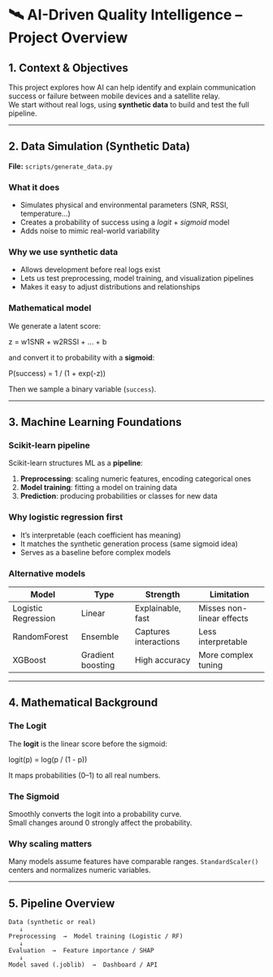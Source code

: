 # 🛰️ AI-Driven Quality Intelligence – Project Overview

## 1. Context & Objectives
This project explores how AI can help identify and explain communication success or failure
between mobile devices and a satellite relay.  
We start without real logs, using **synthetic data** to build and test the full pipeline.

---

## 2. Data Simulation (Synthetic Data)
**File:** `scripts/generate_data.py`

### What it does
- Simulates physical and environmental parameters (SNR, RSSI, temperature…)
- Creates a probability of success using a *logit* + *sigmoid* model
- Adds noise to mimic real-world variability

### Why we use synthetic data
- Allows development before real logs exist  
- Lets us test preprocessing, model training, and visualization pipelines  
- Makes it easy to adjust distributions and relationships

### Mathematical model
We generate a latent score:

z = w1SNR + w2RSSI + ... + b

and convert it to probability with a **sigmoid**:

P(success) = 1 / (1 + exp(-z))

Then we sample a binary variable (`success`).

---

## 3. Machine Learning Foundations

### Scikit-learn pipeline
Scikit-learn structures ML as a **pipeline**:
1. **Preprocessing**: scaling numeric features, encoding categorical ones  
2. **Model training**: fitting a model on training data  
3. **Prediction**: producing probabilities or classes for new data  

### Why logistic regression first
- It’s interpretable (each coefficient has meaning)  
- It matches the synthetic generation process (same sigmoid idea)  
- Serves as a baseline before complex models

### Alternative models
| Model | Type | Strength | Limitation |
|--------|------|-----------|-------------|
| Logistic Regression | Linear | Explainable, fast | Misses non-linear effects |
| RandomForest | Ensemble | Captures interactions | Less interpretable |
| XGBoost | Gradient boosting | High accuracy | More complex tuning |

---

## 4. Mathematical Background

### The Logit
The **logit** is the linear score before the sigmoid:

logit(p) = log(p / (1 - p))

It maps probabilities (0–1) to all real numbers.

### The Sigmoid
Smoothly converts the logit into a probability curve.  
Small changes around 0 strongly affect the probability.

### Why scaling matters
Many models assume features have comparable ranges.
`StandardScaler()` centers and normalizes numeric variables.

---

## 5. Pipeline Overview

```text
Data (synthetic or real)
   ↓
Preprocessing  →  Model training (Logistic / RF)
   ↓
Evaluation  →  Feature importance / SHAP
   ↓
Model saved (.joblib)  →  Dashboard / API

